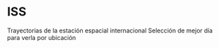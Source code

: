 # ISS
Trayectorias de la estación espacial internacional
Selección de mejor día para verla por ubicación
